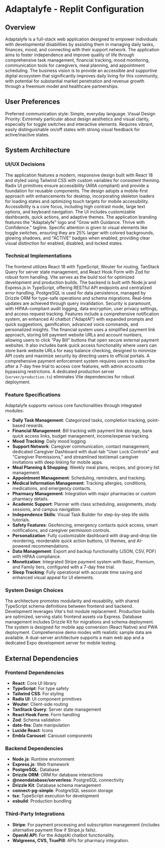 # Adaptalyfe - Replit Configuration

## Overview
Adaptalyfe is a full-stack web application designed to empower individuals with developmental disabilities by assisting them in managing daily tasks, finances, mood, and connecting with their support network. The application aims to foster independence and improve quality of life through comprehensive task management, financial tracking, mood monitoring, communication tools for caregivers, meal planning, and appointment scheduling. The business vision is to provide an accessible and supportive digital ecosystem that significantly improves daily living for this community, with potential for substantial market penetration and revenue growth through a freemium model and healthcare partnerships.

## User Preferences
Preferred communication style: Simple, everyday language.
Visual Design Priority: Extremely particular about design aesthetics and visual clarity, especially for toggle switches and interactive elements. Requires vibrant, easily distinguishable on/off states with strong visual feedback for active/inactive states.

## System Architecture

### UI/UX Decisions
The application features a modern, responsive design built with React 18 and styled using Tailwind CSS with custom variables for consistent theming. Radix UI primitives ensure accessibility (ARIA compliant) and provide a foundation for reusable components. The design adopts a mobile-first approach with enhancements for desktop, incorporating skeleton loaders for loading states and optimizing touch targets for mobile accessibility. Accessibility is a core focus, including high contrast mode, large text options, and keyboard navigation. The UI includes customizable dashboards, quick actions, and adaptive themes. The application branding features the "Adaptalyfe" logo and "Grow with Guidance. Thrive with Confidence." tagline. Specific attention is given to visual elements like toggle switches, ensuring they are 25% larger with colored backgrounds, glowing shadows, and "ACTIVE" badges when enabled, providing clear visual distinction for enabled, disabled, and locked states.

### Technical Implementations
The frontend utilizes React 18 with TypeScript, Wouter for routing, TanStack Query for server state management, and React Hook Form with Zod for robust form handling. Vite serves as the build tool for optimized development and production builds. The backend is built with Node.js and Express.js in TypeScript, offering RESTful API endpoints and centralized error handling. PostgreSQL is used for data persistence, managed by Drizzle ORM for type-safe operations and schema migrations. Real-time updates are achieved through query invalidation. Security is paramount, with HIPAA-compliant audit logging, data encryption, user privacy settings, and access request tracking. Features include a comprehensive notification system, an enhanced AI chatbot ("AdaptAI") with expanded prompts and quick suggestions, gamification, advanced voice commands, and personalized insights. The financial system uses a simplified payment link approach, storing bill payment website URLs and account numbers, allowing users to click "Pay Bill" buttons that open secure external payment websites. It also includes bank quick access functionality where users can store bank website URLs for easy balance checking, designed to minimize API costs and maximize security by directing users to official portals. A comprehensive payment enforcement system requires users to subscribe after a 7-day free trial to access core features, with admin accounts bypassing restrictions. A dedicated production server (`server/production.ts`) eliminates Vite dependencies for robust deployment.

### Feature Specifications
Adaptalyfe supports various core functionalities through integrated modules:
- **Daily Task Management**: Categorized tasks, completion tracking, point-based rewards.
- **Financial Management**: Bill tracking with payment link storage, bank quick access links, budget management, income/expense tracking.
- **Mood Tracking**: Daily mood logging.
- **Support Network**: Caregiver communication, contact management, dedicated Caregiver Dashboard with dual-tab "User Lock Controls" and "Caregiver Permissions," and streamlined text/email caregiver invitations with deep linking for mobile apps.
- **Meal Planning & Shopping**: Weekly meal plans, recipes, and grocery list management.
- **Appointment Management**: Scheduling, reminders, and tracking.
- **Medical Information Management**: Tracking allergies, conditions, medications, and emergency contacts.
- **Pharmacy Management**: Integration with major pharmacies or custom pharmacy details.
- **Academic Support**: Planner with class scheduling, assignments, study sessions, and campus navigation.
- **Independence Skills**: Visual Task Builder for step-by-step life skills tutorials.
- **Safety Features**: Geofencing, emergency contacts quick access, smart notifications, and caregiver permission controls.
- **Personalization**: Fully customizable dashboard with drag-and-drop tile reordering, reorderable quick action buttons, UI themes, and AI-powered recommendations.
- **Data Management**: Export and backup functionality (JSON, CSV, PDF) with HIPAA compliance.
- **Monetization**: Integrated Stripe payment system with Basic, Premium, and Family tiers, configured with a 7-day free trial.
- **Sleep Tracking**: Fully operational with accurate time saving and enhanced visual appeal for UI elements.

### System Design Choices
The architecture promotes modularity and reusability, with shared TypeScript schema definitions between frontend and backend. Development leverages Vite's hot module replacement. Production builds are optimized, serving static frontend assets via Express. Database management includes Drizzle Kit for migrations and schema deployment. The system is designed for mobile app conversion (React Native) and PWA deployment. Comprehensive demo modes with realistic sample data are available. A dual-server architecture supports a main web app and a dedicated Expo development server for mobile testing.

## External Dependencies

### Frontend Dependencies
- **React**: Core UI library
- **TypeScript**: For type safety
- **Tailwind CSS**: For styling
- **Radix UI**: UI component primitives
- **Wouter**: Client-side routing
- **TanStack Query**: Server state management
- **React Hook Form**: Form handling
- **Zod**: Schema validation
- **date-fns**: Date manipulation
- **Lucide React**: Icons
- **Embla Carousel**: Carousel components

### Backend Dependencies
- **Node.js**: Runtime environment
- **Express.js**: Web framework
- **PostgreSQL**: Database
- **Drizzle ORM**: ORM for database interactions
- **@neondatabase/serverless**: PostgreSQL connectivity
- **Drizzle Kit**: Database schema management
- **connect-pg-simple**: PostgreSQL session storage
- **tsx**: TypeScript execution for development
- **esbuild**: Production bundling

### Third-Party Integrations
- **Stripe**: For payment processing and subscription management (includes alternative payment flow if Stripe.js fails).
- **OpenAI API**: For the AdaptAI chatbot functionality.
- **Walgreens, CVS, TruePill**: APIs for pharmacy integration.